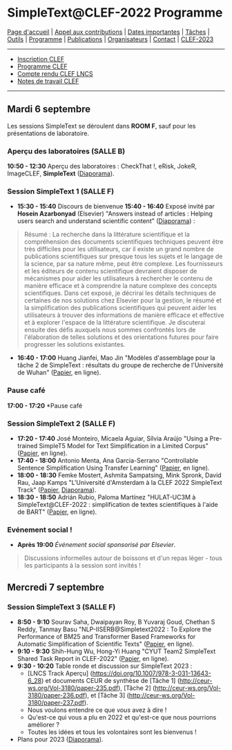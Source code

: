 # SimpleText@CLEF-2022 Programme


[Page d'accueil](./) | [Appel aux contributions](./CFP) | [Dates importantes](./dates) | [Tâches](./tasks)  | [Outils](./tools) | 
[Programme](./program) | [Publications](./publications) | [Organisateurs](./organisers) | [Contact](./contact) | [CLEF-2023](https://simpletext-project.com/2023/clef)


------------------------------------------------------------

* [Inscription CLEF](https://clef2022.clef-initiative.eu/index.php?page=Pages/conferenceRegistration.html)
* [Programme CLEF](https://clef2022.clef-initiative.eu/index.php?page=Pages/programme.html)
* [Compte rendu CLEF LNCS](https://link.springer.com/book/10.1007/978-3-031-13643-6)
* [Notes de travail CLEF](http://ceur-ws.org/Vol-3180/)

------------------------------------------------------------
## Mardi 6 septembre 

Les sessions SimpleText se déroulent dans **ROOM F**, sauf pour les présentations de laboratoire.

### Aperçu des laboratoires (SALLE B)
**10:50 - 12:30** Aperçu des laboratoires : CheckThat !, eRisk, JokeR, ImageCLEF, **SimpleText** ([Diaporama](SimpleText_CLEF_2022_presentation.pdf)).

### Session SimpleText 1 (SALLE F)

* **15:30 - 15:40** Discours de bienvenue 
**15:40 - 16:40** Exposé invité par **Hosein Azarbonyad** (Elsevier) "Answers instead of articles : Helping users search and understand scientific content" ([Diaporama](../slides/Elsevier_Hosein.pdf)) : 

> Résumé : La recherche dans la littérature scientifique et la compréhension des documents scientifiques techniques peuvent être très difficiles pour les utilisateurs, car il existe un grand nombre de publications scientifiques sur presque tous les sujets et le langage de la science, par sa nature même, peut être complexe.  Les fournisseurs et les éditeurs de contenu scientifique devraient disposer de mécanismes pour aider les utilisateurs à rechercher le contenu de manière efficace et à comprendre la nature complexe des concepts scientifiques. Dans cet exposé, je décrirai les détails techniques de certaines de nos solutions chez Elsevier pour la gestion, le résumé et la simplification des publications scientifiques qui peuvent aider les utilisateurs à trouver des informations de manière efficace et effective et à explorer l'espace de la littérature scientifique. Je discuterai ensuite des défis auxquels nous sommes confrontés lors de l'élaboration de telles solutions et des orientations futures pour faire progresser les solutions existantes.
* **16:40 - 17:00** Huang Jianfei, Mao Jin "Modèles d'assemblage pour la tâche 2 de SimpleText : résultats du groupe de recherche de l'Université de Wuhan" ([Papier](http://ceur-ws.org/Vol-3180/paper-239.pdf), en ligne).

### Pause café
**17:00 - 17:20** *Pause café

### Session SimpleText 2 (SALLE F)

* **17:20 - 17:40** José Monteiro, Micaela Aguiar, Sílvia Araújo "Using a Pre-trained SimpleT5 Model for Text Simplification in a Limited Corpus" ([Papier](http://ceur-ws.org/Vol-3180/paper-241.pdf), en ligne).
* **17:40 - 18:00** Antonio Menta, Ana Garcia-Serrano "Controllable Sentence Simplification Using Transfer Learning" ([Papier](http://ceur-ws.org/Vol-3180/paper-240.pdf), en ligne).
* **18:00 - 18:30** Femke Mostert, Ashmita Sampatsing, Mink Spronk, David Rau, Jaap Kamps "L'Université d'Amsterdam à la CLEF 2022 SimpleText Track" ([Papier](http://ceur-ws.org/Vol-3180/paper-242.pdf), [Diaporama](./clef22uva-plain.pdf)).
* **18:30 - 18:50** Adrián Rubio, Paloma Martínez "HULAT-UC3M à SimpleText@CLEF-2022 : simplification de textes scientifiques à l'aide de BART" ([Papier](http://ceur-ws.org/Vol-3180/paper-243.pdf), en ligne).

### Evénement social !

* **Après 19:00** *Événement social sponsorisé par Elsevier*.  

> Discussions informelles autour de boissons et d'un repas léger - tous les participants à la session sont invités !

## Mercredi 7 septembre 

### Session SimpleText 3 (SALLE F)

* **8:50 - 9:10** Sourav Saha, Dwaipayan Roy, B Yuvaraj Goud, Chethan S Reddy, Tanmay Basu "NLP-IISERB@Simpletext2022 : To Explore the Performance of BM25 and Transformer Based Frameworks for Automatic Simplification of Scientific Texts" ([Papier](http://ceur-ws.org/Vol-3180/paper-244.pdf), en ligne).
* **9:10 - 9:30** Shih-Hung Wu, Hong-Yi Huang "CYUT Team2 SimpleText Shared Task Report in CLEF-2022" ([Papier](http://ceur-ws.org/Vol-3180/paper-246.pdf), en ligne).
* **9:30 - 10:20** Table ronde et discussion sur SimpleText 2023 :
    * [LNCS Track Aperçu] (https://doi.org/10.1007/978-3-031-13643-6_28) et documents CEUR de synthèse de [Tâche 1] (http://ceur-ws.org/Vol-3180/paper-235.pdf), [Tâche 2] (http://ceur-ws.org/Vol-3180/paper-236.pdf), et [Tâche 3] (http://ceur-ws.org/Vol-3180/paper-237.pdf). 
    * Nous voulons entendre ce que *vous* avez à dire !
    * Qu'est-ce qui vous a plu en 2022 et qu'est-ce que nous pourrions améliorer ?
    * Toutes les idées et tous les volontaires sont les bienvenus !
* Plans pour 2023 ([Diaporama](SimpleText_CLEF_2023__short_presentation.pdf)).
